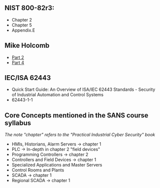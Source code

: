 ## NIST 800-82r3:
- Chapter 2
- Chapter 5
- Appendix.E 

## Mike Holcomb 
- [Part 2](https://www.youtube.com/watch?v=Ue8JjQigv-4&list=PLOSJSv0hbPZAlINIh1HcB0L8AZcSPc80g&index=3)
- [Part 4](https://www.youtube.com/watch?v=kbiMb_Kgqjs&list=PLOSJSv0hbPZAlINIh1HcB0L8AZcSPc80g&index=5) 

## IEC/ISA 62443
- Quick Start Guide: An Overview of ISA/IEC 62443 Standards - Security of Industrial Automation and Control Systems
- 62443-1-1

## Core Concepts mentioned in the SANS course syllabus
_The note "chapter" refers to the "Practical Industrial Cyber Security" book_
  - HMIs, Historians, Alarm Servers -> chapter 1 
  - PLC -> In-depth in chapter 2 "field devices"
  - Programming Controllers -> chapter 2
  - Controllers and Field Devices -> chapter 1 
  - Specialized Applications and Master Servers 
  - Control Rooms and Plants 
  - SCADA -> chapter 1
  - Regional SCADA -> chapter 1
